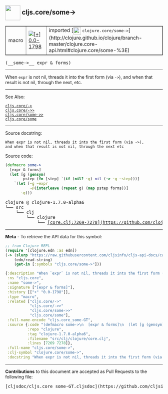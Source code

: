 ## <img width="48px" valign="middle" src="http://i.imgur.com/Hi20huC.png"> cljs.core/some->

 <table border="1">
<tr>

<td>macro</td>
<td><a href="https://github.com/cljsinfo/cljs-api-docs/tree/0.0-1798"><img valign="middle" alt="[+] 0.0-1798" src="https://img.shields.io/badge/+-0.0--1798-lightgrey.svg"></a> </td>
<td>
imported [<img height="24px" valign="middle" src="http://i.imgur.com/1GjPKvB.png"> <samp>clojure.core/some-></samp>](http://clojure.github.io/clojure/branch-master/clojure.core-api.html#clojure.core/some-%3E)
</td>
</tr>
</table>

 <samp>
(__some->__ expr & forms)<br>
</samp>

---

When `expr` is not nil, threads it into the first form (via `->`), and when that
result is not nil, through the next, etc.

---


See Also:

[`cljs.core/->`](cljs.core_-GT.md)<br>
[`cljs.core/->>`](cljs.core_-GTGT.md)<br>
[`cljs.core/some->>`](cljs.core_some-GTGT.md)<br>
[`cljs.core/some`](cljs.core_some.md)<br>

---

Source docstring:

```
When expr is not nil, threads it into the first form (via ->),
and when that result is not nil, through the next etc
```

Source code:

```clj
(defmacro some->
  [expr & forms]
  (let [g (gensym)
        pstep (fn [step] `(if (nil? ~g) nil (-> ~g ~step)))]
    `(let [~g ~expr
           ~@(interleave (repeat g) (map pstep forms))]
       ~g)))
```

 <pre>
clojure @ clojure-1.7.0-alpha6
└── src
    └── clj
        └── clojure
            └── <ins>[core.clj:7269-7278](https://github.com/clojure/clojure/blob/clojure-1.7.0-alpha6/src/clj/clojure/core.clj#L7269-L7278)</ins>
</pre>


---

__Meta__ - To retrieve the API data for this symbol:

```clj
;; from Clojure REPL
(require '[clojure.edn :as edn])
(-> (slurp "https://raw.githubusercontent.com/cljsinfo/cljs-api-docs/catalog/cljs-api.edn")
    (edn/read-string)
    (get-in [:symbols "cljs.core/some->"]))
```

```clj
{:description "When `expr` is not nil, threads it into the first form (via `->`), and when that\nresult is not nil, through the next, etc.",
 :ns "cljs.core",
 :name "some->",
 :signature ["[expr & forms]"],
 :history [["+" "0.0-1798"]],
 :type "macro",
 :related ["cljs.core/->"
           "cljs.core/->>"
           "cljs.core/some->>"
           "cljs.core/some"],
 :full-name-encode "cljs.core_some-GT",
 :source {:code "(defmacro some->\n  [expr & forms]\n  (let [g (gensym)\n        pstep (fn [step] `(if (nil? ~g) nil (-> ~g ~step)))]\n    `(let [~g ~expr\n           ~@(interleave (repeat g) (map pstep forms))]\n       ~g)))",
          :repo "clojure",
          :tag "clojure-1.7.0-alpha6",
          :filename "src/clj/clojure/core.clj",
          :lines [7269 7278]},
 :full-name "cljs.core/some->",
 :clj-symbol "clojure.core/some->",
 :docstring "When expr is not nil, threads it into the first form (via ->),\nand when that result is not nil, through the next etc"}

```

---

__Contributions__ to this document are accepted as Pull Requests to the following file:

 <pre>
[cljsdoc/cljs.core_some-GT.cljsdoc](https://github.com/cljsinfo/cljs-api-docs/blob/master/cljsdoc/cljs.core_some-GT.cljsdoc)
</pre>

